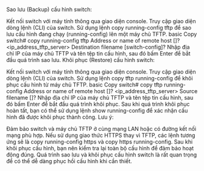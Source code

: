 Sao lưu (Backup) cấu hình switch:

Kết nối switch với máy tính thông qua giao diện console.
Truy cập giao diện dòng lệnh (CLI) của switch.
Sử dụng lệnh copy running-config tftp để sao lưu cấu hình đang chạy (running-config) lên một máy chủ TFTP.
basic
Copy
switch# copy running-config tftp
Address or name of remote host []? <ip_address_tftp_server>
Destination filename [switch-config]? <filename>
Nhập địa chỉ IP của máy chủ TFTP và tên tệp tin cấu hình, sau đó bấm Enter để bắt đầu quá trình sao lưu.
Khôi phục (Restore) cấu hình switch:

Kết nối switch với máy tính thông qua giao diện console.
Truy cập giao diện dòng lệnh (CLI) của switch.
Sử dụng lệnh copy tftp running-config để khôi phục cấu hình từ máy chủ TFTP.
basic
Copy
switch# copy tftp running-config
Address or name of remote host []? <ip_address_tftp_server>
Source filename []? <filename>
Nhập địa chỉ IP của máy chủ TFTP và tên tệp tin cấu hình, sau đó bấm Enter để bắt đầu quá trình khôi phục.
Sau khi quá trình khôi phục hoàn tất, bạn có thể sử dụng lệnh show running-config để xác nhận cấu hình đã được khôi phục thành công.
Lưu ý:

Đảm bảo switch và máy chủ TFTP ở cùng mạng LAN hoặc có đường kết nối mạng phù hợp.
Nếu sử dụng giao thức HTTPS thay vì TFTP, các lệnh tương ứng sẽ là copy running-config https và copy https running-config.
Sau khi khôi phục cấu hình, bạn nên kiểm tra lại toàn bộ cấu hình để đảm bảo hoạt động đúng.
Quá trình sao lưu và khôi phục cấu hình switch là rất quan trọng để có thể dễ dàng phục hồi cấu hình khi cần thiết.